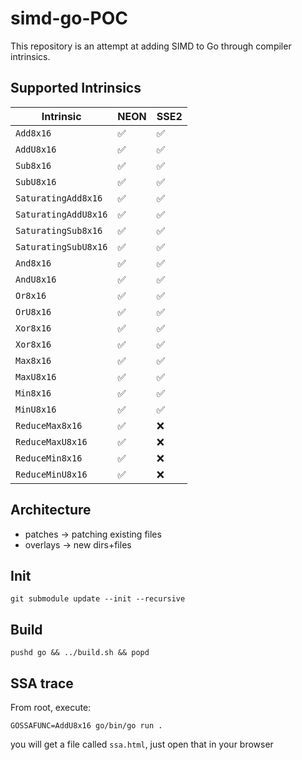 # simd-go-POC

This repository is an attempt at adding SIMD to Go through compiler intrinsics.

## Supported Intrinsics

| Intrinsic            | NEON               | SSE2 |
|----------------------|--------------------|------|
| `Add8x16`            | :white_check_mark: | :white_check_mark:  |
| `AddU8x16`           | :white_check_mark: | :white_check_mark:  |
| `Sub8x16`            | :white_check_mark: | :white_check_mark:  |
| `SubU8x16`           | :white_check_mark: | :white_check_mark:  |
| `SaturatingAdd8x16`  | :white_check_mark: | :white_check_mark:  |
| `SaturatingAddU8x16` | :white_check_mark: | :white_check_mark:  |
| `SaturatingSub8x16`  | :white_check_mark: | :white_check_mark:  |
| `SaturatingSubU8x16` | :white_check_mark: | :white_check_mark:  |
| `And8x16`            | :white_check_mark: | :white_check_mark:  |
| `AndU8x16`           | :white_check_mark: | :white_check_mark:  |
| `Or8x16`             | :white_check_mark: | :white_check_mark:  |
| `OrU8x16`            | :white_check_mark: | :white_check_mark:  |
| `Xor8x16`            | :white_check_mark: | :white_check_mark:  |
| `Xor8x16`            | :white_check_mark: | :white_check_mark:  |
| `Max8x16`            | :white_check_mark: | :white_check_mark:  |
| `MaxU8x16`           | :white_check_mark: | :white_check_mark:  |
| `Min8x16`            | :white_check_mark: | :white_check_mark:  |
| `MinU8x16`           | :white_check_mark: | :white_check_mark:  |
| `ReduceMax8x16`      | :white_check_mark: | :x:  |
| `ReduceMaxU8x16`     | :white_check_mark: | :x:  |
| `ReduceMin8x16`      | :white_check_mark: | :x:  |
| `ReduceMinU8x16`     | :white_check_mark: | :x:  |

## Architecture

- patches -> patching existing files
- overlays -> new dirs+files

## Init

```
git submodule update --init --recursive
```

## Build

```
pushd go && ../build.sh && popd
```

## SSA trace

From root, execute:

```
GOSSAFUNC=AddU8x16 go/bin/go run .
```

you will get a file called `ssa.html`, just open that in your browser
